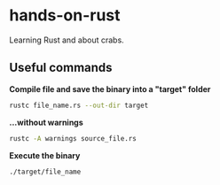 # hands-on-rust
Learning Rust and about crabs.


## Useful commands

**Compile file and save the binary into a "target" folder**

```bash
rustc file_name.rs --out-dir target
```

**...without warnings**
```bash
rustc -A warnings source_file.rs
```

**Execute the binary**
```bash
./target/file_name
```
